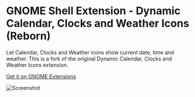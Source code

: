 # GNOME Shell Extension - Dynamic Calendar, Clocks and Weather Icons (Reborn)

Let Calendar, Clocks and Weather icons show current date, time and weather. This is a fork of the original Dynamic Calendar, Clocks and Weather Icons extension.

[Get it on GNOME Extensions][get]

![Screenshot](https://extensions.gnome.org/extension-data/screenshots/screenshot_8640.png)

[get]: https://extensions.gnome.org/extension/8640/dynamic-calendar-clocks-and-weather-icons-reborn/
